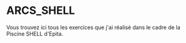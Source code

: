 # ARCS_SHELL

Vous trouvez ici tous les exercices que j'ai réalisé dans le cadre de la Piscine SHELL d'Epita.
